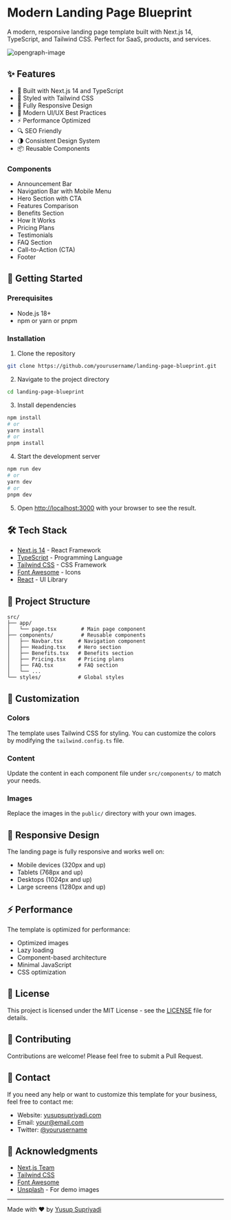 # Modern Landing Page Blueprint

A modern, responsive landing page template built with Next.js 14, TypeScript, and Tailwind CSS. Perfect for SaaS, products, and services.

![opengraph-image](https://github.com/user-attachments/assets/2fb95d29-51f6-4f96-8f65-2d793de2ea39)


## ✨ Features

- 🚀 Built with Next.js 14 and TypeScript
- 🎨 Styled with Tailwind CSS
- 📱 Fully Responsive Design
- 🎯 Modern UI/UX Best Practices
- ⚡ Performance Optimized
- 🔍 SEO Friendly
- 🌗 Consistent Design System
- 📦 Reusable Components

### Components
- Announcement Bar
- Navigation Bar with Mobile Menu
- Hero Section with CTA
- Features Comparison
- Benefits Section
- How It Works
- Pricing Plans
- Testimonials
- FAQ Section
- Call-to-Action (CTA)
- Footer

## 🚀 Getting Started

### Prerequisites
- Node.js 18+ 
- npm or yarn or pnpm

### Installation

1. Clone the repository
```bash
git clone https://github.com/yourusername/landing-page-blueprint.git
```

2. Navigate to the project directory
```bash
cd landing-page-blueprint
```

3. Install dependencies
```bash
npm install
# or
yarn install
# or
pnpm install
```

4. Start the development server
```bash
npm run dev
# or
yarn dev
# or
pnpm dev
```

5. Open [http://localhost:3000](http://localhost:3000) with your browser to see the result.

## 🛠️ Tech Stack

- [Next.js 14](https://nextjs.org/) - React Framework
- [TypeScript](https://www.typescriptlang.org/) - Programming Language
- [Tailwind CSS](https://tailwindcss.com/) - CSS Framework
- [Font Awesome](https://fontawesome.com/) - Icons
- [React](https://reactjs.org/) - UI Library

## 📁 Project Structure

```
src/
├── app/
│   └── page.tsx        # Main page component
├── components/         # Reusable components
│   ├── Navbar.tsx     # Navigation component
│   ├── Heading.tsx    # Hero section
│   ├── Benefits.tsx   # Benefits section
│   ├── Pricing.tsx    # Pricing plans
│   ├── FAQ.tsx        # FAQ section
│   └── ...
└── styles/            # Global styles
```

## 🎨 Customization

### Colors
The template uses Tailwind CSS for styling. You can customize the colors by modifying the `tailwind.config.ts` file.

### Content
Update the content in each component file under `src/components/` to match your needs.

### Images
Replace the images in the `public/` directory with your own images.

## 📱 Responsive Design

The landing page is fully responsive and works well on:
- Mobile devices (320px and up)
- Tablets (768px and up)
- Desktops (1024px and up)
- Large screens (1280px and up)

## ⚡ Performance

The template is optimized for performance:
- Optimized images
- Lazy loading
- Component-based architecture
- Minimal JavaScript
- CSS optimization

## 🔑 License

This project is licensed under the MIT License - see the [LICENSE](LICENSE) file for details.

## 🤝 Contributing

Contributions are welcome! Please feel free to submit a Pull Request.

## 📧 Contact

If you need any help or want to customize this template for your business, feel free to contact me:

- Website: [yusupsupriyadi.com](https://yusupsupriyadi.com)
- Email: your@email.com
- Twitter: [@yourusername](https://twitter.com/yourusername)

## 🙏 Acknowledgments

- [Next.js Team](https://nextjs.org/)
- [Tailwind CSS](https://tailwindcss.com/)
- [Font Awesome](https://fontawesome.com/)
- [Unsplash](https://unsplash.com/) - For demo images

---
Made with ❤️ by [Yusup Supriyadi](https://yusupsupriyadi.com)
